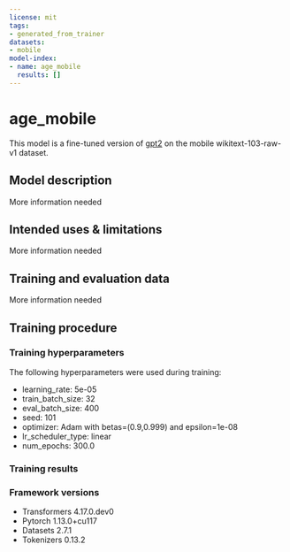 ```yaml
---
license: mit
tags:
- generated_from_trainer
datasets:
- mobile
model-index:
- name: age_mobile
  results: []
---
```


<!-- This model card has been generated automatically according to the information the Trainer had access to. You
should probably proofread and complete it, then remove this comment. -->

# age_mobile

This model is a fine-tuned version of [gpt2](https://huggingface.co/gpt2) on the mobile wikitext-103-raw-v1 dataset.

## Model description

More information needed

## Intended uses & limitations

More information needed

## Training and evaluation data

More information needed

## Training procedure

### Training hyperparameters

The following hyperparameters were used during training:
- learning_rate: 5e-05
- train_batch_size: 32
- eval_batch_size: 400
- seed: 101
- optimizer: Adam with betas=(0.9,0.999) and epsilon=1e-08
- lr_scheduler_type: linear
- num_epochs: 300.0

### Training results



### Framework versions

- Transformers 4.17.0.dev0
- Pytorch 1.13.0+cu117
- Datasets 2.7.1
- Tokenizers 0.13.2
